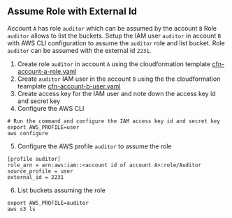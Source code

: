 
## Assume Role with External Id
Account `A` has role `auditor` which can be assumed by the account `B`
Role `auditor` allows to list the buckets. Setup the IAM user `auditor` in account `B` with 
AWS CLI configuration to assume the `auditor` role and list bucket. Role `auditor` can be assumed
with the external id `2231`.


1. Create role `auditor` in account `A` using the cloudformation template [cfn-account-a-role.yaml](cfn-account-a-role.yaml)
2. Create `auditor` IAM user in the account `B` using the the cloudformation teamplate [cfn-account-b-user.yaml](cfn-account-b-user.yaml)
3. Create access key for the IAM user and note down the access key id and secret key 
4. Configure the AWS CLI
```shell
# Run the command and configure the IAM access key id and secret key
export AWS_PROFILE=user 
aws configure
```
5. Configure the AWS profile `auditor` to assume the role
```shell
[profile auditor]
role_arn = arn:aws:iam::<account id of account A>:role/Auditor
source_profile = user
external_id = 2231
```

6. List buckets assuming the role
```shell
export AWS_PROFILE=auditor
aws s3 ls
```


